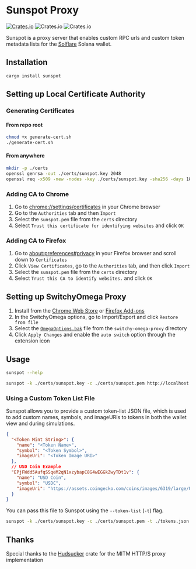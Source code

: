 # Sunspot Proxy
[![Crates.io](https://img.shields.io/crates/v/sunspot)](https://crates.io/crates/sunspot) 
![Crates.io](https://img.shields.io/crates/l/sunspot) 
![Crates.io](https://img.shields.io/crates/d/sunspot)

Sunspot is a proxy server that enables custom RPC urls and custom token metadata lists for
the [Solflare](https://solflare.com) Solana wallet.

## Installation

```bash
cargo install sunspot
```

## Setting up Local Certificate Authority

### Generating Certificates

#### From repo root

```bash
chmod +x generate-cert.sh
./generate-cert.sh
```

#### From anywhere

```bash
mkdir -p ./certs
openssl genrsa -out ./certs/sunspot.key 2048
openssl req -x509 -new -nodes -key ./certs/sunspot.key -sha256 -days 1825 -out ./certs/sunspot.pem
```

### Adding CA to Chrome

1. Go to <chrome://settings/certificates> in your Chrome browser
2. Go to the `Authorities` tab and then `Import`
3. Select the `sunspot.pem` file from the `certs` directory
4. Select `Trust this certificate for identifying websites` and click `OK`

### Adding CA to Firefox

1. Go to <about:preferences#privacy> in your Firefox browser and scroll down to `Certificates`
2. Click `View Certificates`, go to the `Authorities` tab, and then click `Import`
3. Select the `sunspot.pem` file from the `certs` directory
4. Select `Trust this CA to identify websites.` and click `OK`

## Setting up SwitchyOmega Proxy


1. Install from the [Chrome Web Store](https://chrome.google.com/webstore/detail/padekgcemlokbadohgkifijomclgjgif) or
   [Firefox Add-ons](https://addons.mozilla.org/en-US/firefox/addon/switchyomega/)
2. In the SwitchyOmega options, go to Import/Export and click `Restore from file`
3. Select the [`OmegaOptions.bak`](./switchy-omega-proxy/OmegaOptions.bak) file from the `switchy-omega-proxy` directory
4. Click `Apply Changes` and enable the `auto switch` option through the extension icon

## Usage

```bash
sunspot --help
```

```bash
sunspot -k ./certs/sunspot.key -c ./certs/sunspot.pem http://localhost:8899
```

### Using a Custom Token List File

Sunspot allows you to provide a custom token-list JSON file, which is used to add custom names, symbols, and imageURIs
to tokens in both the wallet view and during simulations.

```json
{
  "<Token Mint String>": {
    "name": "<Token Name>",
    "symbol": "<Token Symbol>",
    "imageUri": "<Token Image URI>"
  },
  // USD Coin Example
  "EPjFWdd5AufqSSqeM2qN1xzybapC8G4wEGGkZwyTDt1v": {
    "name": "USD Coin",
    "symbol": "USDC",
    "imageUri": "https://assets.coingecko.com/coins/images/6319/large/USD_Coin_icon.png?1547042389"
  }
}
```

You can pass this file to Sunspot using the `--token-list` (`-t`) flag.

```bash
sunspot -k ./certs/sunspot.key -c ./certs/sunspot.pem -t ./tokens.json http://localhost:8899
```

## Thanks

Special thanks to the [Hudsucker](https://github.com/omjadas/hudsucker) crate for the MITM HTTP/S proxy implementation